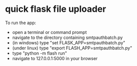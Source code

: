 # quick flask file uploader

To run the app:
* open a terminal or command prompt
* navigate to the directory containing smtpauthbatch.py
* (in windows) type "set FLASK_APP=smtpauthbatch.py"
* (under linux) type "export FLASH_APP=smtpauthbatch.py"
* type "python -m flash run"
* navigate to 127.0.0.1:5000 in your browser
